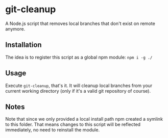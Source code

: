 # git-cleanup
A Node.js script that removes local branches that don't exist on remote anymore.

## Installation
The idea is to register this script as a global npm module:
`npm i -g ./`

## Usage
Execute `git-cleanup`, that's it.
It will cleanup local branches from your current working directory (only if it's a valid git repository of course).

## Notes
Note that since we only provided a local install path npm created a symlink to this folder. That means changes to this script will be reflected immediately, no need to reinstall the module.